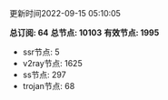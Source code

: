 更新时间2022-09-15 05:10:05

**总订阅: 64**
**总节点: 10103**
**有效节点: 1995**
- ssr节点: 5
- v2ray节点: 1625
- ss节点: 297
- trojan节点: 68
